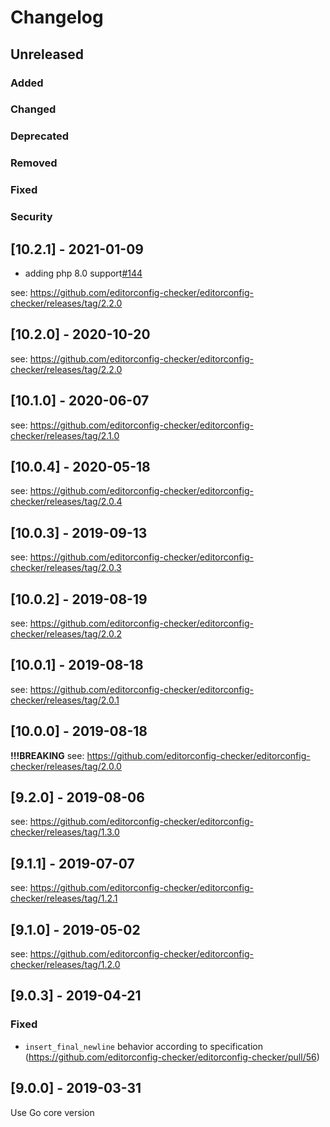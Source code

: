 # Changelog

## Unreleased

### Added

### Changed

### Deprecated

### Removed

### Fixed

### Security

## [10.2.1] - 2021-01-09

- adding php 8.0 support[#144](https://github.com/editorconfig-checker/editorconfig-checker.php/pull/144)

see: https://github.com/editorconfig-checker/editorconfig-checker/releases/tag/2.2.0

## [10.2.0] - 2020-10-20

see: https://github.com/editorconfig-checker/editorconfig-checker/releases/tag/2.2.0

## [10.1.0] - 2020-06-07

see: https://github.com/editorconfig-checker/editorconfig-checker/releases/tag/2.1.0

## [10.0.4] - 2020-05-18

see: https://github.com/editorconfig-checker/editorconfig-checker/releases/tag/2.0.4

## [10.0.3] - 2019-09-13

see: https://github.com/editorconfig-checker/editorconfig-checker/releases/tag/2.0.3

## [10.0.2] - 2019-08-19

see: https://github.com/editorconfig-checker/editorconfig-checker/releases/tag/2.0.2

## [10.0.1] - 2019-08-18

see: https://github.com/editorconfig-checker/editorconfig-checker/releases/tag/2.0.1

## [10.0.0] - 2019-08-18

**!!!BREAKING**
see: https://github.com/editorconfig-checker/editorconfig-checker/releases/tag/2.0.0

## [9.2.0] - 2019-08-06

see: https://github.com/editorconfig-checker/editorconfig-checker/releases/tag/1.3.0

## [9.1.1] - 2019-07-07

see: https://github.com/editorconfig-checker/editorconfig-checker/releases/tag/1.2.1

## [9.1.0] - 2019-05-02

see: https://github.com/editorconfig-checker/editorconfig-checker/releases/tag/1.2.0

## [9.0.3] - 2019-04-21

### Fixed

- `insert_final_newline` behavior according to specification (https://github.com/editorconfig-checker/editorconfig-checker/pull/56)

## [9.0.0] - 2019-03-31

Use Go core version
